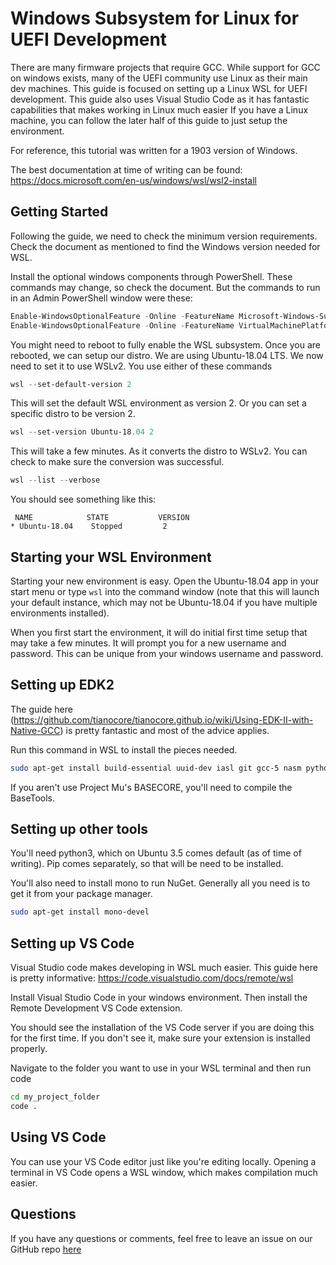 # Windows Subsystem for Linux for UEFI Development

There are many firmware projects that require GCC.
While support for GCC on windows exists, many of the UEFI community use Linux as their main dev machines.
This guide is focused on setting up a Linux WSL for UEFI development.
This guide also uses Visual Studio Code as it has fantastic capabilities that makes working in Linux much easier
If you have a Linux machine, you can follow the later half of this guide to just setup the environment.

For reference, this tutorial was written for a 1903 version of Windows.

The best documentation at time of writing can be found: https://docs.microsoft.com/en-us/windows/wsl/wsl2-install

## Getting Started

Following the guide, we need to check the minimum version requirements.
Check the document as mentioned to find the Windows version needed for WSL.

Install the optional windows components through PowerShell.
These commands may change, so check the document.
But the commands to run in an Admin PowerShell window were these:

``` powershell
Enable-WindowsOptionalFeature -Online -FeatureName Microsoft-Windows-Subsystem-Linux
Enable-WindowsOptionalFeature -Online -FeatureName VirtualMachinePlatform
```

You might need to reboot to fully enable the WSL subsystem.
Once you are rebooted, we can setup our distro.
We are using Ubuntu-18.04 LTS.
We now need to set it to use WSLv2.
You use either of these commands

``` powershell
wsl --set-default-version 2
```

This will set the default WSL environment as version 2.
Or you can set a specific distro to be version 2.

``` powershell
wsl --set-version Ubuntu-18.04 2
```

This will take a few minutes. As it converts the distro to WSLv2.
You can check to make sure the conversion was successful.

``` powershell
wsl --list --verbose
```
You should see something like this:

```
 NAME            STATE           VERSION
* Ubuntu-18.04    Stopped         2
```

## Starting your WSL Environment

Starting your new environment is easy.
Open the Ubuntu-18.04 app in your start menu or type `wsl` into the command window (note that this will launch your default instance, which may not be Ubuntu-18.04 if you have multiple environments installed).

When you first start the environment, it will do initial first time setup that may take a few minutes.
It will prompt you for a new username and password.
This can be unique from your windows username and password.

## Setting up EDK2

The guide here (https://github.com/tianocore/tianocore.github.io/wiki/Using-EDK-II-with-Native-GCC) is pretty fantastic and most of the advice applies.

Run this command in WSL to install the pieces needed.

```bash
sudo apt-get install build-essential uuid-dev iasl git gcc-5 nasm python3-distutils
```

If you aren't use Project Mu's BASECORE, you'll need to compile the BaseTools.

## Setting up other tools

You'll need python3, which on Ubuntu 3.5 comes default (as of time of writing).
Pip comes separately, so that will be need to be installed.

You'll also need to install mono to run NuGet.
Generally all you need is to get it from your package manager.

``` bash
sudo apt-get install mono-devel
```

## Setting up VS Code

Visual Studio code makes developing in WSL much easier.
This guide here is pretty informative: https://code.visualstudio.com/docs/remote/wsl

Install Visual Studio Code in your windows environment.
Then install the Remote Development VS Code extension.

You should see the installation of the VS Code server if you are doing this for the first time.
If you don't see it, make sure your extension is installed properly.

Navigate to the folder you want to use in your WSL terminal and then run code

```bash
cd my_project_folder
code .
```

## Using VS Code

You can use your VS Code editor just like you're editing locally.
Opening a terminal in VS Code opens a WSL window, which makes compilation much easier.

## Questions

If you have any questions or comments, feel free to leave an issue on our GitHub repo [here](https://github.com/tianocore/edk2-pytool-extensions/issues)
